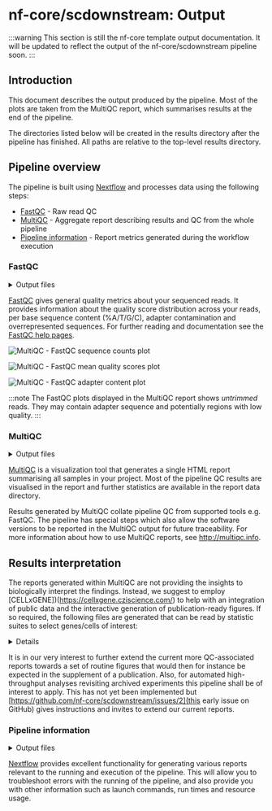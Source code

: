 # nf-core/scdownstream: Output

:::warning
This section is still the nf-core template output documentation. It will be updated to reflect the output of the nf-core/scdownstream pipeline soon.
:::

## Introduction

This document describes the output produced by the pipeline. Most of the plots are taken from the MultiQC report, which summarises results at the end of the pipeline.

The directories listed below will be created in the results directory after the pipeline has finished. All paths are relative to the top-level results directory.

<!-- TODO nf-core: Write this documentation describing your workflow's output -->

## Pipeline overview

The pipeline is built using [Nextflow](https://www.nextflow.io/) and processes data using the following steps:

- [FastQC](#fastqc) - Raw read QC
- [MultiQC](#multiqc) - Aggregate report describing results and QC from the whole pipeline
- [Pipeline information](#pipeline-information) - Report metrics generated during the workflow execution

### FastQC

<details markdown="1">
<summary>Output files</summary>

- `fastqc/`
  - `*_fastqc.html`: FastQC report containing quality metrics.
  - `*_fastqc.zip`: Zip archive containing the FastQC report, tab-delimited data file and plot images.

</details>

[FastQC](http://www.bioinformatics.babraham.ac.uk/projects/fastqc/) gives general quality metrics about your sequenced reads. It provides information about the quality score distribution across your reads, per base sequence content (%A/T/G/C), adapter contamination and overrepresented sequences. For further reading and documentation see the [FastQC help pages](http://www.bioinformatics.babraham.ac.uk/projects/fastqc/Help/).

![MultiQC - FastQC sequence counts plot](images/mqc_fastqc_counts.png)

![MultiQC - FastQC mean quality scores plot](images/mqc_fastqc_quality.png)

![MultiQC - FastQC adapter content plot](images/mqc_fastqc_adapter.png)

:::note
The FastQC plots displayed in the MultiQC report shows _untrimmed_ reads. They may contain adapter sequence and potentially regions with low quality.
:::

### MultiQC

<details markdown="1">
<summary>Output files</summary>

- `multiqc/`
  - `multiqc_report.html`: a standalone HTML file that can be viewed in your web browser.
  - `multiqc_data/`: directory containing parsed statistics from the different tools used in the pipeline.
  - `multiqc_plots/`: directory containing static images from the report in various formats.

</details>

[MultiQC](http://multiqc.info) is a visualization tool that generates a single HTML report summarising all samples in your project. Most of the pipeline QC results are visualised in the report and further statistics are available in the report data directory.

Results generated by MultiQC collate pipeline QC from supported tools e.g. FastQC. The pipeline has special steps which also allow the software versions to be reported in the MultiQC output for future traceability. For more information about how to use MultiQC reports, see <http://multiqc.info>.

## Results interpretation

The reports generated within MultiQC are not providing the insights to biologically interpret the findings.  Instead, we suggest to employ [CELLxGENE])(https://cellxgene.cziscience.com/) to help with an integration of public data and the interactive generation of publication-ready figures.  If so required, the following files are generated that can be read by statistic suites to select genes/cells of interest:

<details markdown="1">
| File                                          | What it represents |
|-----------------------------------------------|--------------------|
|./adata                                        |                    |
|./adata/merged\_inner.h5ad                     |                    |
|./adata/merged\_mqc.json                       |                    |
|./adata/merged.h5ad                            |                    |
|./adata/merged\_outer. h5ad                    |                    |
|./adata/merged.rds                             |                    |
|./adata/merged\_sample\_genes.png              |                    |
|./adata/merged\_metadata.csv                   |                    |
|./adata/_samplename_.rds                       |                    |
|./adata/_samplename_\_unfiltered\_unified.h5ad |                    |
|./adata/_samplename_.h5ad                      |                    |
|./celda/_samplename_\_decontx.h5ad             |                    |
|./scvitools/X\_scvi\_scvi.pkl                  |                    |
|./scvitools/scvi\_scvi\_model/model.pt         |                    |
|./scvitools/scvi\_scvi.h5ad                    |                    |
|./scanpy/scvi\_umap.h5ad                       |                    |
|./scanpy/_samplename_\_scrublet.pkl            |                    |
|./scanpy/_samplename_\_scrublet.pkl            |                    |
|./scanpy/_samplename_\_filtered.h5ad           |                    |
|./scanpy/scvi\_neighbors.h5ad                  |                    |
|./scanpy/X\_scvi\_umap.pkl                     |                    |
|./scanpy/scvi-0.5\_leiden.h5ad                 |                    |
|./scanpy/scvi-1.0\_leiden.h5ad                 |                    |
</details>

It is in our very interest to further extend the current more QC-associated reports towards a set of routine figures that would then for instance be expected in the supplement of a publication. Also, for automated high-throughput analyses revisiting archived experiments this pipeline shall be of interest to apply. This has not yet been implemented but [https://github.com/nf-core/scdownstream/issues/2](this early issue on GitHub) gives instructions and invites to extend our current reports.

### Pipeline information

<details markdown="1">
<summary>Output files</summary>

- `pipeline_info/`
  - Reports generated by Nextflow: `execution_report.html`, `execution_timeline.html`, `execution_trace.txt` and `pipeline_dag.dot`/`pipeline_dag.svg`.
  - Reports generated by the pipeline: `pipeline_report.html`, `pipeline_report.txt` and `software_versions.yml`. The `pipeline_report*` files will only be present if the `--email` / `--email_on_fail` parameter's are used when running the pipeline.
  - Reformatted samplesheet files used as input to the pipeline: `samplesheet.valid.csv`.
  - Parameters used by the pipeline run: `params.json`.

</details>

[Nextflow](https://www.nextflow.io/docs/latest/tracing.html) provides excellent functionality for generating various reports relevant to the running and execution of the pipeline. This will allow you to troubleshoot errors with the running of the pipeline, and also provide you with other information such as launch commands, run times and resource usage.
